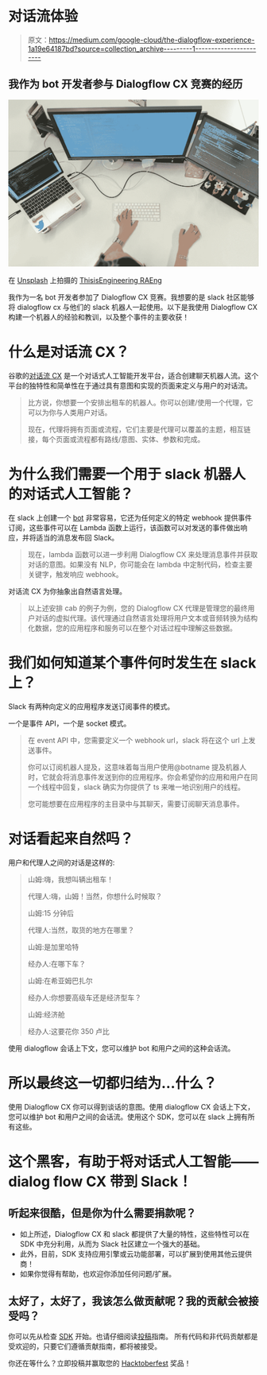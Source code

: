 # 对话流体验

> 原文：<https://medium.com/google-cloud/the-dialogflow-experience-1a19e64187bd?source=collection_archive---------1----------------------->

## 我作为 bot 开发者参与 Dialogflow CX 竞赛的经历

![](img/0f3a61bf952ed28f6e8aa5143f3d2c93.png)

在 [Unsplash](https://unsplash.com?utm_source=medium&utm_medium=referral) 上拍摄的 [ThisisEngineering RAEng](https://unsplash.com/@thisisengineering?utm_source=medium&utm_medium=referral)

我作为一名 bot 开发者参加了 Dialogflow CX 竞赛。我想要的是 slack 社区能够将 dialogflow cx 与他们的 slack 机器人一起使用。以下是我使用 Dialogflow CX 构建一个机器人的经验和教训，以及整个事件的主要收获！

# 什么是对话流 CX？

谷歌的[对话流 CX](https://cloud.google.com/dialogflow/cx/docs/basics) 是一个对话式人工智能开发平台，适合创建聊天机器人流。这个平台的独特性和简单性在于通过具有意图和实现的页面来定义与用户的对话流。

> 比方说，你想要一个安排出租车的机器人。你可以创建/使用一个代理，它可以为你与人类用户对话。
> 
> 现在，代理将拥有页面或流程，它们主要是代理可以覆盖的主题，相互链接，每个页面或流程都有路线/意图、实体、参数和完成。

# 为什么我们需要一个用于 slack 机器人的对话式人工智能？

在 slack 上创建一个 [bot](https://api.slack.com/apps?new_app=1) 非常容易，它还为任何定义的特定 webhook 提供事件订阅，这些事件可以在 Lambda 函数上运行，该函数可以对发送的事件做出响应，并将适当的消息发布回 Slack。

> 现在，lambda 函数可以进一步利用 Dialogflow CX 来处理消息事件并获取对话的意图。如果没有 NLP，你可能会在 lambda 中定制代码，检查主要关键字，触发响应 webhook。

对话流 CX 为你抽象出自然语言处理。

> 以上述安排 cab 的例子为例，您的 Dialogflow CX 代理是管理您的最终用户对话的虚拟代理。该代理通过自然语言处理将用户文本或音频转换为结构化数据，您的应用程序和服务可以在整个对话过程中理解这些数据。

# 我们如何知道某个事件何时发生在 slack 上？

Slack 有两种向定义的应用程序发送订阅事件的模式。

一个是事件 API，一个是 socket 模式。

> 在 event API 中，您需要定义一个 webhook url，slack 将在这个 url 上发送事件。
> 
> 你可以订阅机器人提及，这意味着每当用户使用@botname 提及机器人时，它就会将消息事件发送到你的应用程序。你会希望你的应用和用户在同一个线程中回复，slack 确实为你提供了 ts 来唯一地识别用户的线程。
> 
> 您可能想要在应用程序的主目录中与其聊天，需要订阅聊天消息事件。

# 对话看起来自然吗？

用户和代理人之间的对话是这样的:

> 山姆:嗨，我想叫辆出租车！
> 
> 代理人:嗨，山姆！当然，你想什么时候取？
> 
> 山姆:15 分钟后
> 
> 代理人:当然，取货的地方在哪里？
> 
> 山姆:是加里哈特
> 
> 经办人:在哪下车？
> 
> 山姆:在希亚姆巴扎尔
> 
> 经办人:你想要高级车还是经济型车？
> 
> 山姆:经济舱
> 
> 经办人:这要花你 350 卢比

使用 dialogflow 会话上下文，您可以维护 bot 和用户之间的这种会话流。

# 所以最终这一切都归结为…什么？

使用 Dialogflow CX 你可以得到谈话的意图。使用 dialogflow CX 会话上下文，您可以维护 bot 和用户之间的会话流。使用这个 SDK，您可以在 slack 上拥有所有这些。

# 这个黑客，有助于将对话式人工智能——dialog flow CX 带到 Slack！

## 听起来很酷，但是你为什么需要捐款呢？

*   如上所述，Dialogflow CX 和 slack 都提供了大量的特性，这些特性可以在 SDK 中充分利用，从而为 Slack 社区建立一个强大的基础。
*   此外，目前，SDK 支持应用引擎或云功能部署，可以扩展到使用其他云提供商！
*   如果你觉得有帮助，也欢迎你添加任何问题/扩展。

## 太好了，太好了，我该怎么做贡献呢？我的贡献会被接受吗？

你可以先从检查 [SDK](https://github.com/Sampriti-Mitra/dialogflow-slack-sdk) 开始。也请仔细阅读[投稿](https://github.com/Sampriti-Mitra/dialogflow-slack-sdk/blob/main/CONTRIBUTING.md)指南。
所有代码和非代码贡献都是受欢迎的，只要它们遵循贡献指南，都将被接受。

你还在等什么？立即投稿并赢取您的 [Hacktoberfest](https://hacktoberfest.digitalocean.com/) 奖品！